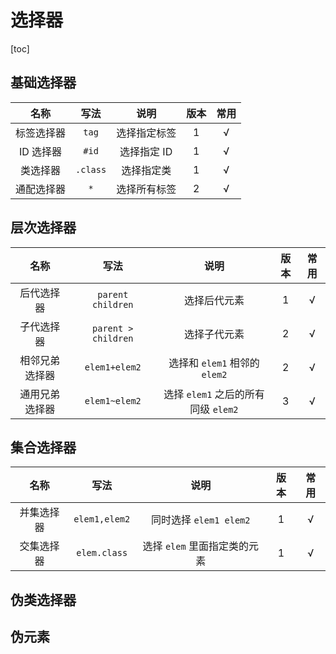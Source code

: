 # 选择器

[toc]

## 基础选择器

|    名称    |   写法   |     说明     | 版本 | 常用 |
| :--------: | :------: | :----------: | :--: | :--: |
| 标签选择器 |  `tag`   | 选择指定标签 |  1   |  √   |
| ID 选择器  |  `#id`   | 选择指定 ID  |  1   |  √   |
|  类选择器  | `.class` |  选择指定类  |  1   |  √   |
| 通配选择器 |   `*`    | 选择所有标签 |  2   |  √   |

## 层次选择器

|      名称      |        写法         |                说明                 | 版本 | 常用 |
| :------------: | :-----------------: | :---------------------------------: | :--: | :--: |
|   后代选择器   |  `parent children`  |            选择后代元素             |  1   |  √   |
|   子代选择器   | `parent > children` |            选择子代元素             |  2   |  √   |
| 相邻兄弟选择器 |    `elem1+elem2`    |    选择和 `elem1` 相邻的 `elem2`    |  2   |  √   |
| 通用兄弟选择器 |    `elem1~elem2`    | 选择 `elem1` 之后的所有同级 `elem2` |  3   |  √   |

## 集合选择器

|    名称    |     写法      |             说明             | 版本 | 常用 |
| :--------: | :-----------: | :--------------------------: | :--: | :--: |
| 并集选择器 | `elem1,elem2` |    同时选择 `elem1 elem2`    |  1   |  √   |
| 交集选择器 | `elem.class`  | 选择 `elem` 里面指定类的元素 |  1   |  √   |

## 伪类选择器

## 伪元素
